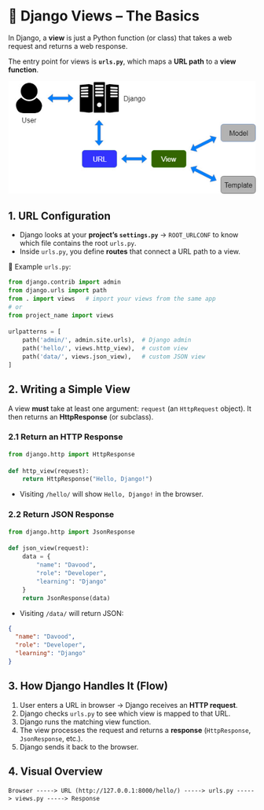 # 📝 Django Views – The Basics

In Django, a **view** is just a Python function (or class) that takes a web request and returns a web response.

The entry point for views is **`urls.py`**, which maps a **URL path** to a **view function**.

![](/tutorial/img/urls.jpg)

## 1. URL Configuration

* Django looks at your **project’s `settings.py`** → `ROOT_URLCONF` to know which file contains the root `urls.py`.
* Inside `urls.py`, you define **routes** that connect a URL path to a view.

📌 Example `urls.py`:

```python
from django.contrib import admin
from django.urls import path
from . import views   # import your views from the same app
# or
from project_name import views

urlpatterns = [
    path('admin/', admin.site.urls),  # Django admin
    path('hello/', views.http_view),  # custom view
    path('data/', views.json_view),   # custom JSON view
]
```


## 2. Writing a Simple View

A view **must** take at least one argument: `request` (an `HttpRequest` object).
It then returns an **HttpResponse** (or subclass).

### 2.1 Return an HTTP Response

```python
from django.http import HttpResponse

def http_view(request):
    return HttpResponse("Hello, Django!")
```

* Visiting `/hello/` will show `Hello, Django!` in the browser.

### 2.2 Return JSON Response

```python
from django.http import JsonResponse

def json_view(request):
    data = {
        "name": "Davood",
        "role": "Developer",
        "learning": "Django"
    }
    return JsonResponse(data)
```

* Visiting `/data/` will return JSON:

```json
{
  "name": "Davood",
  "role": "Developer",
  "learning": "Django"
}
```


## 3. How Django Handles It (Flow)

1. User enters a URL in browser → Django receives an **HTTP request**.
2. Django checks `urls.py` to see which view is mapped to that URL.
3. Django runs the matching view function.
4. The view processes the request and returns a **response** (`HttpResponse`, `JsonResponse`, etc.).
5. Django sends it back to the browser.


## 4. Visual Overview

```
Browser -----> URL (http://127.0.0.1:8000/hello/) -----> urls.py -----> views.py -----> Response
```